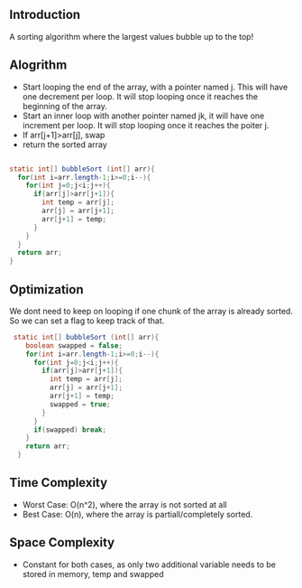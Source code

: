 ## Introduction

A sorting algorithm where the largest values bubble up to the top!

## Alogrithm
- Start looping the end of the array, with a pointer named j. This will have one decrement per loop. It will stop looping once it reaches the beginning of the array.
- Start an inner loop with another pointer named jk, it will have one increment per loop. It will stop looping once it reaches the poiter j.
- If arr[j+1]>arr[j], swap
- return the sorted array

```java

static int[] bubbleSort (int[] arr){
  for(int i=arr.length-1;i>=0;i--){
    for(int j=0;j<i;j++){
      if(arr[j]>arr[j+1]){
        int temp = arr[j];
        arr[j] = arr[j+1];
        arr[j+1] = temp;
      }
    }
  }
  return arr;
}
```

## Optimization
We dont need to keep on looping if one chunk of the array is already sorted. So we can set a flag to keep track of that. 

```java
 static int[] bubbleSort (int[] arr){
    boolean swapped = false;
    for(int i=arr.length-1;i>=0;i--){
      for(int j=0;j<i;j++){
        if(arr[j]>arr[j+1]){
          int temp = arr[j];
          arr[j] = arr[j+1];
          arr[j+1] = temp;
          swapped = true;
        }
      }
      if(swapped) break;
    }
    return arr;
  }
```

## Time Complexity
- Worst Case: O(n^2), where the array is not sorted at all
- Best Case: O(n), where the array is partiall/completely sorted. 

## Space Complexity
- Constant for both cases, as only two additional variable needs to be stored in memory, temp and swapped

